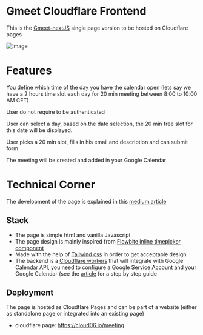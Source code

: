 # Gmeet Cloudflare Frontend
This is the [Gmeet-nextJS](https://github.com/fhenri/gmeet-nextjs) single page version to be hosted on Cloudflare pages

![image](https://github.com/user-attachments/assets/5ad27a1d-efa8-4877-9896-153a29fa23c3)

# Features
You define which time of the day you have the calendar open (lets say we have a 2 hours time slot each day for 20 min meeting between 8:00 to 10:00 AM CET)

User do not require to be authenticated

User can select a day, based on the date selection, the 20 min free slot for this date will be displayed.

User picks a 20 min slot, fills in his email and description and can submit form

The meeting will be created and added in your Google Calendar


# Technical Corner

The development of the page is explained in this [medium article](https://medium.com/@frederic.henri/integrate-google-calendar-from-cloudflare-pages-9661528a2e84)

## Stack

- The page is simple html and vanilla Javascript
- The page design is mainly inspired from [Flowbite inline timepicker component](https://flowbite.com/docs/forms/timepicker/#inline-timepicker-buttons)
- Made with the help of [Tailwind css](https://tailwindcss.com/) in order to get acceptable design
- The backend is a [Cloudflare workers](https://github.com/fhenri/gmeet-cloudflare-backend) that will integrate with Google Calendar API, you need to configure a Google Service Account and your Google Calendar (see the [article](https://medium.com/@frederic.henri/nextjs-application-to-manage-your-google-calendar-and-your-invites-28dce1707b24) for a step by step guide


## Deployment

The page is hosted as Cloudflare Pages and can be part of a website (either as standalone page or integrated into an existing page)

- cloudflare page: https://cloud06.io/meeting
